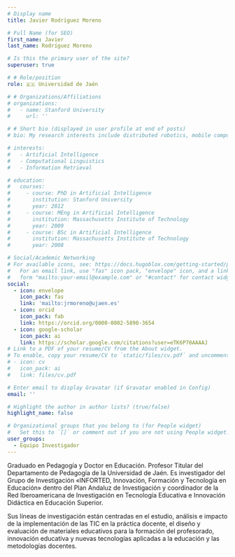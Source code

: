 ```yaml
---
# Display name
title: Javier Rodríguez Moreno

# Full Name (for SEO)
first_name: Javier
last_name: Rodríguez Moreno

# Is this the primary user of the site?
superuser: true

# # Role/position
role: 🇪🇸 Universidad de Jaén

# # Organizations/Affiliations
# organizations:
#   - name: Stanford University
#     url: ''

# # Short bio (displayed in user profile at end of posts)
# bio: My research interests include distributed robotics, mobile computing and programmable matter.

# interests:
#   - Artificial Intelligence
#   - Computational Linguistics
#   - Information Retrieval

# education:
#   courses:
#     - course: PhD in Artificial Intelligence
#       institution: Stanford University
#       year: 2012
#     - course: MEng in Artificial Intelligence
#       institution: Massachusetts Institute of Technology
#       year: 2009
#     - course: BSc in Artificial Intelligence
#       institution: Massachusetts Institute of Technology
#       year: 2008

# Social/Academic Networking
# For available icons, see: https://docs.hugoblox.com/getting-started/page-builder/#icons
#   For an email link, use "fas" icon pack, "envelope" icon, and a link in the
#   form "mailto:your-email@example.com" or "#contact" for contact widget.
social:
  - icon: envelope
    icon_pack: fas
    link: 'mailto:jrmoreno@ujaen.es'
  - icon: orcid
    icon_pack: fab
    link: https://orcid.org/0000-0002-5890-3654
  - icon: google-scholar
    icon_pack: ai
    link: https://scholar.google.com/citations?user=eTK6P70AAAAJ
# Link to a PDF of your resume/CV from the About widget.
# To enable, copy your resume/CV to `static/files/cv.pdf` and uncomment the lines below.
# - icon: cv
#   icon_pack: ai
#   link: files/cv.pdf

# Enter email to display Gravatar (if Gravatar enabled in Config)
email: ''

# Highlight the author in author lists? (true/false)
highlight_name: false

# Organizational groups that you belong to (for People widget)
#   Set this to `[]` or comment out if you are not using People widget.
user_groups:
  - Equipo Investigador
---
```


Graduado en Pedagogía y Doctor en Educación. Profesor Titular del Departamento de Pedagogía de la Universidad de Jaén. Es investigador del Grupo de Investigación «INFORTED, Innovación, Formación y Tecnología en Educación» dentro del Plan Andaluz de Investigación y coordinador de la Red Iberoamericana de Investigación en Tecnología Educativa e Innovación Didáctica en Educación Superior.
 
Sus líneas de investigación están centradas en el estudio, análisis e impacto de la implementación de las TIC en la práctica docente, el diseño y evaluación de materiales educativos para la formación del profesorado, innovación educativa y nuevas tecnologías aplicadas a la educación y las metodologías docentes.